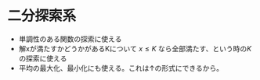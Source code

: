 # 二分探索系
- 単調性のある関数の探索に使える
- 解xが満たすかどうかがあるKについて $x \leq K$ なら全部満たす、という時の$K$の探索に使える
- 平均の最大化、最小化にも使える。これは↑の形式にできるから。